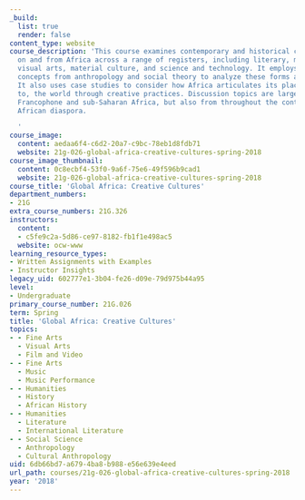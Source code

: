 ```yaml
---
_build:
  list: true
  render: false
content_type: website
course_description: 'This course examines contemporary and historical cultural production
  on and from Africa across a range of registers, including literary, musical and
  visual arts, material culture, and science and technology. It employs key theoretical
  concepts from anthropology and social theory to analyze these forms and phenomena.
  It also uses case studies to consider how Africa articulates its place in, and relationship
  to, the world through creative practices. Discussion topics are largely drawn from
  Francophone and sub-Saharan Africa, but also from throughout the continent and the
  African diaspora.

  '
course_image:
  content: aedaa6f4-c6d2-20a7-c9bc-78eb1d8fdb71
  website: 21g-026-global-africa-creative-cultures-spring-2018
course_image_thumbnail:
  content: 0c8ecbf4-53f0-9a6f-75e6-49f596b9cad1
  website: 21g-026-global-africa-creative-cultures-spring-2018
course_title: 'Global Africa: Creative Cultures'
department_numbers:
- 21G
extra_course_numbers: 21G.326
instructors:
  content:
  - c5fe9c2a-5d86-ce97-8182-fb1f1e498ac5
  website: ocw-www
learning_resource_types:
- Written Assignments with Examples
- Instructor Insights
legacy_uid: 602777e1-3b04-fe26-d09e-79d975b44a95
level:
- Undergraduate
primary_course_number: 21G.026
term: Spring
title: 'Global Africa: Creative Cultures'
topics:
- - Fine Arts
  - Visual Arts
  - Film and Video
- - Fine Arts
  - Music
  - Music Performance
- - Humanities
  - History
  - African History
- - Humanities
  - Literature
  - International Literature
- - Social Science
  - Anthropology
  - Cultural Anthropology
uid: 6db66bd7-a679-4ba8-b988-e56e639e4eed
url_path: courses/21g-026-global-africa-creative-cultures-spring-2018
year: '2018'
---
```

